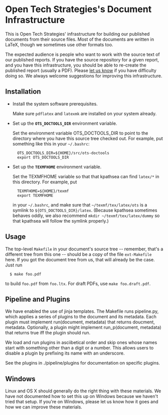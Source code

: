 # Open Tech Strategies's Document Infrastructure

This is Open Tech Strategies' infrastructure for building our
published documents from their source files.  Most of the documents
are written in LaTeX, though we sometimes use other formats too.

The expected audience is people who want to work with the source text
of our published reports.  If you have the source repository for a given
report, and you have this infrastructure, you should be able to re-create the
published report (usually a PDF).  Please
[let us know](https://github.com/OpenTechStrategies/ots-doctools/issues/new) 
if you have difficulty doing so.  We always welcome suggestions for 
improving this infrastructure.

## Installation

* Install the system software prerequisites.

  Make sure `pdflatex` and `latexmk` are installed on your system
  already.

* Set up the **`OTS_DOCTOOLS_DIR`** environment variable.

  Set the environment variable OTS_DOCTOOLS_DIR to point to the
  directory where you have this source tree checked out.  For example,
  put something like this in your `~/.bashrc`:

        OTS_DOCTOOLS_DIR=${HOME}/src/ots-doctools
        export OTS_DOCTOOLS_DIR

* Set up the **`TEXMFHOME`** environment variable.

  Set the TEXMFHOME variable so that that kpathsea can find `latex/*`
  in this directory.  For example, put

        TEXMFHOME=${HOME}/texmf
        export TEXMFHOME

  in your `~/.bashrc`, and make sure that `~/texmf/tex/latex/ots` is a
  symlink to `${OTS_DOCTOOLS_DIR}/latex`.  (Because kpathsea sometimes
  behaves oddly, we also recommend `mkdir ~/texmf/tex/latex/dummy` so
  that kpathsea will follow the symlink properly.)

## Usage

The top-level `Makefile` in your document's source tree -- remember,
that's a different tree from this one -- should be a copy of the file
`ext-Makefile` here.  If you got the document tree from us, that will
already be the case.  Just run

      $ make foo.pdf

to build `foo.pdf` from `foo.ltx`.  For draft PDFs, use `make foo.draft.pdf`.

## Pipeline and Plugins

We have enabled the use of jinja templates.  The Makefile runs
pipeline.py, which applies a series of plugins to the document and its
metadata.  Each plugin must implement run(document, metadata) that
returns doucment, metadata.  Optionally, a plugin might implement
run_p(document, metadata) that returns true iff the plugin should run.

We load and run plugins in asciibetical order and skip ones whose
names start with something other than a digit or a number.  This
allows users to disable a plugin by prefixing its name with an
underscore.

See the plugins in ./pipeline/plugins for documentation on specific
plugins.

## Windows

Linux and OS X should generally do the right thing with these
materials.  We have not documented how to set this up on Windows
because we haven't tried that setup.  If you're on Windows, please let
us know how it goes and how we can improve these materials.

